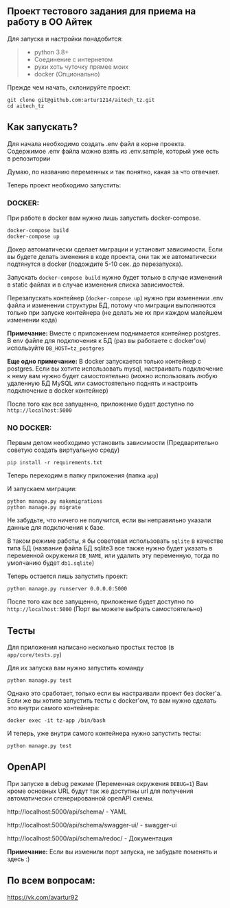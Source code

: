 ## Проект тестового задания для приема на работу в ОО Айтек
Для запуска и настройки понадобится:

> - python 3.8+
> - Соединение с интернетом
> - руки хоть чуточку прямее моих
> - docker (Опционально)

Прежде чем начать, склонируйте проект:
```shell
git clone git@github.com:artur1214/aitech_tz.git
cd aitech_tz
```

## Как запускать?
Для начала необходимо создать .env файл в корне проекта. 
Содержимое .env файла можно взять из .env.sample, который уже есть в репозитории

Думаю, по названию переменных и так понятно, какая за что отвечает.


Теперь проект необходимо запустить:
### DOCKER:
При работе в docker вам нужно лишь запустить docker-compose.
```shell
docker-compose build
docker-compose up
```
Докер автоматически сделает миграции и установит зависимости.
Если вы будете делать зменения в коде проекта, они так же автоматически подтянутся в docker (подождите 5-10 сек. до перезапуска).

Запускать `docker-compose build` нужно будет только в случае изменений в static
файлах и в случае изменения списка зависимостей.

Перезапускать контейнер (`docker-compose up`) нужно при изменении .env файла и изменении структуры БД,
потому что миграции выполняются только при запуске контейнера (не делать же их при каждом
малейшем изменении кода)

**Примечание:** Вместе с приложением поднимается контейнер postgres. В env файле
для подключения к БД (раз вы работаете с docker'ом) используйте
`DB_HOST=tz_postgres`

**Еще одно примечание:** В docker запускается только контейнер с postgres.
Если вы хотите использовать mysql, настраивать подключение к нему вам нужно будет самостоятельно 
(можно использовать любую удаленную БД MySQL или самостоятельно поднять и настроить подключение в docker контейнер)

После того как все запущенно, приложение будет доступно по 
`http://localhost:5000`

### NO DOCKER:
Первым делом необходимо установить зависимости 
(Предварительно советую создать виртуальную среду)

```shell
pip install -r requirements.txt
```
Теперь переходим в папку приложения (папка `app`)

И запускаем миграции:
```shell
python manage.py makemigrations
python manage.py migrate
```

Не забудьте, что ничего не получится, если вы неправильно указали данные для
подключения к базе. 

В таком режиме работы, я бы советовал использовать `sqlite` в качестве типа БД
(название файла БД sqlite3 все также нужно будет указать в переменной окружения `DB_NAME`, или удалить эту переменную, тогда по умолчанию будет `db1.sqlite`)

Теперь остается лишь запустить проект:

```shell
python manage.py runserver 0.0.0.0:5000
``` 
После того как все запущенно, приложение будет доступно по 
`http://localhost:5000`
(Порт вы можете выбрать самостоятельно)

## Тесты

Для приложения написано несколько простых тестов (в `app/core/tests.py`) 

Для их запуска вам нужно запустить команду 
```shell
python manage.py test
```
Однако это сработает, только если вы настраивали проект без docker'a. Если же
вы хотите запустить тесты с docker'ом, то вам нужно сделать это внутри самого контейнера:

```shell
docker exec -it tz-app /bin/bash
```
И теперь, уже внутри самого контейнера нужно запустить тесты:
```shell
python manage.py test
```

## OpenAPI

При запуске в debug режиме (Переменная окружения `DEBUG=1`) Вам кроме основных URL
будут так же доступны url для получения автоматически сгенерированной openAPI схемы.

 http://localhost:5000/api/schema/ - YAML 

 http://localhost:5000/api/schema/swagger-ui/ - swagger-ui

http://localhost:5000/api/schema/redoc/ - Документация

**Примечание:** Если вы изменили порт запуска, не забудьте поменять и здесь :)

## По всем вопросам:
https://vk.com/avartur92

